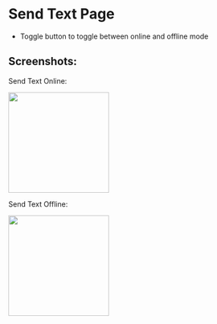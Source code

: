 # Send Text Page
- Toggle button to toggle between online and offline mode

## Screenshots:
Send Text Online:

<img src="https://github.com/davidhqr/Wave-App/blob/master/screenshots/wave_send_text_online.jpg" width="200">

Send Text Offline:

<img src="https://github.com/davidhqr/Wave-App/blob/master/screenshots/wave_send_text_offline.jpg" width="200">